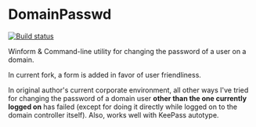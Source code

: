 # DomainPasswd
[![Build status](https://ci.appveyor.com/api/projects/status/q1m0e7xqilyv0969?svg=true)](https://ci.appveyor.com/project/Tewr/domainpasswd)

Winform & Command-line utility for changing the password of a user on a domain. 

In current fork, a form is added in favor of user friendliness.

In original author's current corporate environment, all other ways I've tried for changing the password of a domain user **other than the one currently logged on** has failed (except for doing it directly while logged on to the domain controller itself). Also, works well with KeePass autotype.
